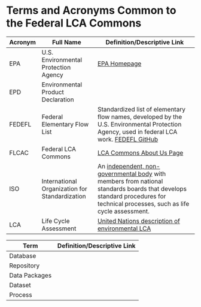# Terms and Acronyms Common to the Federal LCA Commons

|Acronym| Full Name| Definition/Descriptive Link
|----|----|----
|EPA|U.S. Environmental Protection Agency|[EPA Homepage](https://www.epa.gov/)
|EPD|Environmental Product Declaration|
|FEDEFL|Federal Elementary Flow List|Standardized list of elementary flow names, developed by the U.S. Environmental Protection Agency, used in federal LCA work. [FEDEFL GitHub](https://github.com/USEPA/fedelemflowlist)
|FLCAC|Federal LCA Commons| [LCA Commons About Us Page](https://www.lcacommons.gov/about-us)
|ISO|International Organization for Standardization|An [independent, non-governmental body](https://www.iso.org/structure.html) with members from national standards boards that develops standard procedures for technical processes, such as life cycle assessment. 
|LCA|Life Cycle Assessment| [United Nations description of environmental LCA](https://www.lifecycleinitiative.org/starting-life-cycle-thinking/life-cycle-approaches/environmental-lca/)


|Term| Definition/Descriptive Link
|----|----
|Database|
|Repository|
|Data Packages|
|Dataset|
|Process|
